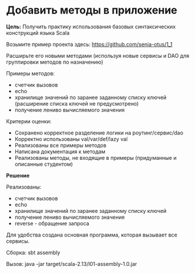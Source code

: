 # Добавить методы в приложение

**Цель:** Получить практику использования базовых синтаксических конструкций языка Scala

Возьмите пример проекта здесь: https://github.com/senia-otus/1_1

Расширьте его новыми методами (используя новые сервисы и DAO для группировки методов по назначению)

Примеры методов:
- счетчик вызовов
- echo
- хранилище значений по заранее заданному списку ключей (расширение списка ключей не предусмотрено)
- получение лениво вычисляемого значения

Критерии оценки:
- Сохранено корректное разделение логики на роутинг/сервис/dao
- Корректно использованы val/var/def/lazy val
- Реализованы все примеры методов
- Написана документация к методам
- Реализованы методы, не входящие в примеры (придуманные и описанные студентом)

**Решение**

Реализованы:
- счетчик вызовов
- echo
- хранилище значений по заранее заданному списку ключей
- получение лениво вычисляемого значения
- reverse - обращение запроса

Для удобства создана основная программа, которая вызывает все сервисы.

Сборка: sbt assembly

Вызов: java -jar target/scala-2.13/l01-assembly-1.0.jar
